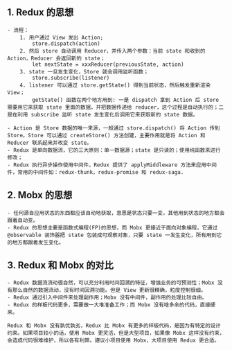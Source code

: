 ## 1. Redux 的思想
    - 流程：
        1. 用户通过 View 发出 Action;
            store.dispatch(action)
        2. 然后 store 自动调用 Reducer，并传入两个参数：当前 state 和收到的 Action，Reducer 会返回新的 state；
            let nextState = xxxReducer(previousState, action)
        3. state 一旦发生变化，Store 就会调用监听函数；
            store.subscribe(listener)
        4. listener 可以通过 store.getState() 得到当前状态，然后触发重新渲染 View；
            getState() 函数在两个地方用到: 一是 dispatch 拿到 Action 后 store 需要用它来获取 state 里面的数据，并把数据传递给 reducer，这个过程是自动执行的；二是在利用 subscribe 监听 state 发生变化后调用它来获取新的 state 数据。

    - Action 是 Store 数据的唯一来源，一般通过 store.dispatch() 将 Action 传到 Store。Store 可以通过 createStore() 方法创建，主要作用就是将 Action 和 Reducer 联系起来并改变 state。
    - Redux 是单向数据流，它的三大原则：单一数据源；state 是只读的；使用纯函数来进行修改；
    - Redux 执行异步操作使用中间件，Redux 提供了 applyMiddleware 方法来应用中间件，常用的中间件如：redux-thunk，redux-promise 和 redux-saga.

## 2. Mobx 的思想
    - 任何源自应用状态的东西都应该自动地获取，意思是状态只要一变，其他用到状态的地方都会跟着自动变。
    - Redux 的思想主要是函数式编程(FP)的思想，而 Mobx 更接近于面向对象编程，它通过 @observable 装饰器把 state 包装成可观察对象，只要 state 一发生变化，所有用到它的地方都跟着发生变化。

## 3. Redux 和 Mobx 的对比
    - Redux 数据流流动很自然，可以充分利用时间回溯的特征，增强业务的可预测性；Mobx 没有那么自然的数据流动，没有时间回溯功能。但是 View 更新很精确，粒度控制很细。
    - Redux 通过引入中间件来处理副作用；Mobx 没有中间件，副作用的处理比较自由。
    - Redux 的样板代码更多，需要做一大堆准备工作；而 Mobx 没有啥多余的代码，直接硬来。

    Redux 和 Mobx 没有孰优孰劣，Redux 比 Mobx 有更多的样板代码，是因为有特定的设计约束。如果项目较小的话，使用 Mobx 更灵活，但是大型项目，如果像 Mobx 这样没有约束，会造成代码很难维护，所以各有利弊。建议小项目使用 Mobx，大项目使用 Redux 更合适。









